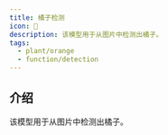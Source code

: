 ```yaml
---
title: 橘子检测
icon: 🍊
description: 该模型用于从图片中检测出橘子。
tags:
  - plant/orange
  - function/detection
---
```


## 介绍

该模型用于从图片中检测出橘子。
